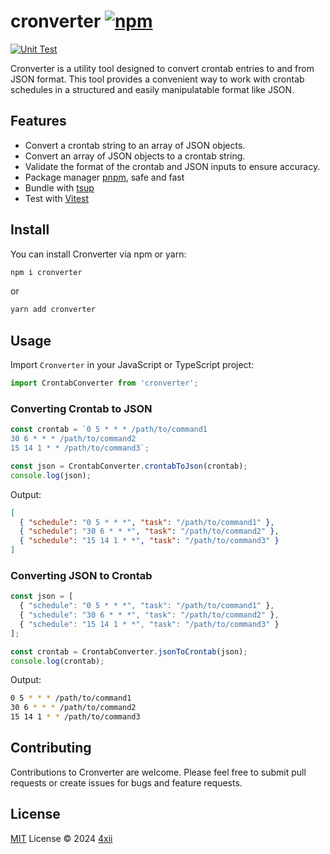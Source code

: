 
# cronverter [![npm](https://img.shields.io/npm/v/cronverter.svg)](https://npmjs.com/package/cronverter)

[![Unit Test](https://github.com/4xii/cronverter/actions/workflows/unit-test.yml/badge.svg)](https://github.com/4xii/cronverter/actions/workflows/unit-test.yml)

Cronverter is a utility tool designed to convert crontab entries to and from JSON format. This tool provides a convenient way to work with crontab schedules in a structured and easily manipulatable format like JSON.

## Features

- Convert a crontab string to an array of JSON objects.
- Convert an array of JSON objects to a crontab string.
- Validate the format of the crontab and JSON inputs to ensure accuracy.
- Package manager [pnpm](https://pnpm.js.org/), safe and fast
- Bundle with [tsup](https://github.com/egoist/tsup)
- Test with [Vitest](https://vitest.dev)

## Install

You can install Cronverter via npm or yarn:

```bash
npm i cronverter
```

or

```bash
yarn add cronverter
```

## Usage

Import `Cronverter` in your JavaScript or TypeScript project:

```javascript
import CrontabConverter from 'cronverter';
```

### Converting Crontab to JSON

```javascript
const crontab = `0 5 * * * /path/to/command1
30 6 * * * /path/to/command2
15 14 1 * * /path/to/command3`;

const json = CrontabConverter.crontabToJson(crontab);
console.log(json);
```

Output:

```json
[
  { "schedule": "0 5 * * *", "task": "/path/to/command1" },
  { "schedule": "30 6 * * *", "task": "/path/to/command2" },
  { "schedule": "15 14 1 * *", "task": "/path/to/command3" }
]
```

### Converting JSON to Crontab

```javascript
const json = [
  { "schedule": "0 5 * * *", "task": "/path/to/command1" },
  { "schedule": "30 6 * * *", "task": "/path/to/command2" },
  { "schedule": "15 14 1 * *", "task": "/path/to/command3" }
];

const crontab = CrontabConverter.jsonToCrontab(json);
console.log(crontab);
```

Output:

```sh
0 5 * * * /path/to/command1
30 6 * * * /path/to/command2
15 14 1 * * /path/to/command3
```

## Contributing

Contributions to Cronverter are welcome. Please feel free to submit pull requests or create issues for bugs and feature requests.

## License

[MIT](./LICENSE) License © 2024 [4xii](https://github.com/4xii)
